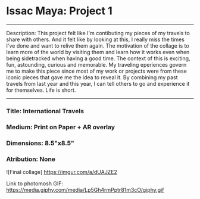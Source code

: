 # Issac Maya: Project 1 <br>
***

Description: This project felt like I'm contibuting my pieces of my travels to share with others. And it felt like by looking at this, I really miss the times I've done and want to relive them again. 
The motivation of the collage is to learn more of the world by visiting them and learn how it works even when being sidetracked when having a good time.
The context of this is exciting, fun, astounding, curious and memorable.
My traveling eperiences govern me to make this piece since most of my work or projects were from these iconic pieces that gave me the idea to reveal it.
By combining my past travels from last year and this year, I can tell others to go and experience it for themselves. Life is short.
***

### Title: International Travels <br>
### Medium: Print on Paper + AR overlay <br>
### Dimensions: 8.5"x8.5" <br>
### Atribution: None <br>

![Final collage] https://imgur.com/a/dUAJZE2

Link to photomosh GIF: https://media.giphy.com/media/Lp5Gh4rmPptr81m3cO/giphy.gif
